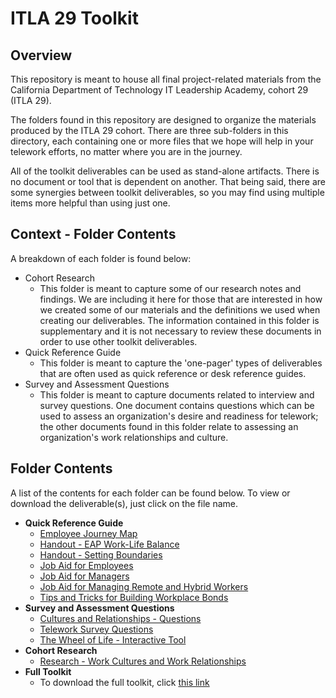 # ITLA 29 Toolkit

## Overview

This repository is meant to house all final project-related materials from the
California Department of Technology IT Leadership Academy, cohort 29 (ITLA 29).

The folders found in this repository are designed to organize the materials
produced by the ITLA 29 cohort. There are three sub-folders in this directory,
each containing one or more files that we hope will help in your telework
efforts, no matter where you are in the journey.

All of the toolkit deliverables can be used as stand-alone artifacts. There is
no document or tool that is dependent on another. That being said, there are
some synergies between toolkit deliverables, so you may find using multiple
items more helpful than using just one.

## Context - Folder Contents

A breakdown of each folder is found below:

- Cohort Research
  - This folder is meant to capture some of our research notes and findings. We
    are including it here for those that are interested in how we created some
    of our materials and the definitions we used when creating our deliverables.
    The information contained in this folder is supplementary and it is not
    necessary to review these documents in order to use other toolkit
    deliverables.
- Quick Reference Guide
  - This folder is meant to capture the 'one-pager' types of deliverables that
    are often used as quick reference or desk reference guides.
- Survey and Assessment Questions
  - This folder is meant to capture documents related to interview and survey
    questions. One document contains questions which can be used to assess an
    organization's desire and readiness for telework; the other documents found
    in this folder relate to assessing an organization's work relationships and
    culture.

## Folder Contents

A list of the contents for each folder can be found below. To view or download
the deliverable(s), just click on the file name.

- **Quick Reference Guide**
  - [Employee Journey Map](/Quick-Reference-Guide/employee-journey-map.pdf)
  - [Handout - EAP Work-Life Balance](/Quick-Reference-Guide/handout-eap-work-life-balance.pdf)
  - [Handout - Setting Boundaries](/Quick-Reference-Guide/handout-setting-boundaries.pdf)
  - [Job Aid for Employees](/Quick-Reference-Guide/job-aid-for-employees.pdf)
  - [Job Aid for Managers](/Quick-Reference-Guide/job-aid-for-managers.pdf)
  - [Job Aid for Managing Remote and Hybrid Workers](/Quick-Reference-Guide/job-aid-managing-remote-and-hybrid-workers.pdf)
  - [Tips and Tricks for Building Workplace Bonds](/Quick-Reference-Guide/tips-and-tricks-for-building-workplace-bonds.pdf)
- **Survey and Assessment Questions**
  - [Cultures and Relationships - Questions](/Survey-And-Assessment-Questions/cultures-and-relationships-questions.pdf)
  - [Telework Survey Questions](/Survey-And-Assessment-Questions/telework-survey-questions.pdf)
  - [The Wheel of Life - Interactive Tool](/Survey-And-Assessment-Questions/the-wheel-of-life-interactive-tool.xlsx)
- **Cohort Research**
  - [Research - Work Cultures and Work Relationships](/Cohort-Research/research-work-cultures-and-work-relationships.pdf)
- **Full Toolkit**
  - To download the full toolkit, click [this link](itla-29-telework-toolkit.zip)
